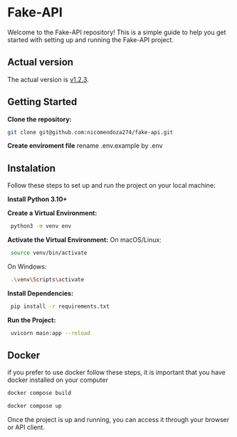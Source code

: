 # Fake-API
Welcome to the Fake-API repository! This is a simple guide to help you get started with setting up and running the Fake-API project.

## Actual version
The actual version is [v1.2.3](https://github.com/nicomendoza274/fake-api/releases/tag/v1.2.3).

## Getting Started


**Clone the repository:**
```sh 
git clone git@github.com:nicomendoza274/fake-api.git
```
**Create enviroment file**
rename .env.example by .env

## Instalation
Follow these steps to set up and run the project on your local machine:

**Install Python 3.10+**

**Create a Virtual Environment:**
```sh
 python3 -m venv env
```
**Activate the Virtual Environment:**
On macOS/Linux:
```sh
 source venv/bin/activate
```
On Windows:
```sh
 .\venv\Scripts\activate
```
**Install Dependencies:**
```sh
 pip install -r requirements.txt
```
**Run the Project:**
```sh
 uvicorn main:app --reload
```
## Docker
if you prefer to use docker follow these steps, it is important that you have docker installed on your computer
```sh
docker compose build
```
```sh
docker compose up
```
Once the project is up and running, you can access it through your browser or API client.